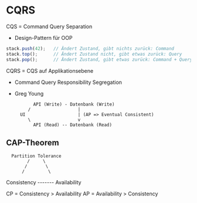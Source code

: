 # CQRS

CQS = Command Query Separation
- Design-Pattern für OOP

```javascript
stack.push(42);   // Ändert Zustand, gibt nichts zurück: Command
stack.top();      // Ändert Zustand nicht, gibt etwas zurück: Query
stack.pop();      // Ändert Zustand, gibt etwas zurück: Command + Query (!!!)
```


CQRS = CQS auf Applikationsebene
- Command Query Responsibility Segregation
- Greg Young

             API (Write) - Datenbank (Write)
           /                  |
        UI                    | (AP => Eventual Consistent)
           \                  v
             API (Read) -- Datenbank (Read)


## CAP-Theorem

      Partition Tolerance
            /     \
           /       \
          /         \
Consistency ------- Availability

CP = Consistency > Availability
AP = Availability > Consistency

